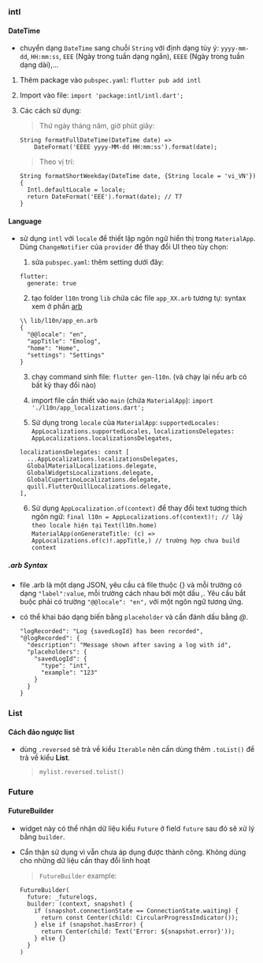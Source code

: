 ### intl

#### DateTime

- chuyển dạng `DateTime` sang chuỗi `String` với định dạng tùy ý: `yyyy-mm-dd`, `HH:mm:ss`, `EEE` (Ngày trong tuần dạng ngắn), `EEEE` (Ngày trong tuần dạng dài),...

1. Thêm package vào `pubspec.yaml`: `flutter pub add intl`
2. Import vào file: `import 'package:intl/intl.dart';`
3. Các cách sử dụng:

   > Thứ ngày tháng năm, giờ phút giây:

   ```
   String formatFullDateTime(DateTime date) =>
       DateFormat('EEEE yyyy-MM-dd HH:mm:ss').format(date);
   ```

   > Theo vị trí:

   ```
   String formatShortWeekday(DateTime date, {String locale = 'vi_VN'}) {
     Intl.defaultLocale = locale;
     return DateFormat('EEE').format(date); // T7
   }
   ```

#### Language

- sử dụng `intl` với `locale` để thiết lập ngôn ngữ hiển thị trong `MaterialApp`. Dùng `ChangeNotifier` của `provider` để thay đổi UI theo tùy chọn:

  1. sửa `pubspec.yaml`: thêm setting dưới đây:

  ```
  flutter:
    generate: true
  ```

  2. tạo folder `l10n` trong `lib` chứa các file `app_XX.arb` tương tự: syntax xem ở phần [arb](#arb-syntax)

  ```
  \\ lib/l10n/app_en.arb
  {
    "@@locale": "en",
    "appTitle": "Emolog",
    "home": "Home",
    "settings": "Settings"
  }
  ```

  3. chạy command sinh file: `flutter gen-l10n`. (và chạy lại nếu arb có bất kỳ thay đổi nào)

  4. import file cần thiết vào `main` (chứa `MaterialApp`): `import './l10n/app_localizations.dart';`

  5. Sử dụng trong `locale` của `MaterialApp`:
     `supportedLocales: AppLocalizations.supportedLocales,`
     `localizationsDelegates: AppLocalizations.localizationsDelegates,`

  ```
  localizationsDelegates: const [
    ...AppLocalizations.localizationsDelegates,
    GlobalMaterialLocalizations.delegate,
    GlobalWidgetsLocalizations.delegate,
    GlobalCupertinoLocalizations.delegate,
    quill.FlutterQuillLocalizations.delegate,
  ],
  ```

  6. Sử dụng `AppLocalization.of(context)` để thay đổi text tương thích ngôn ngữ:
     `final l10n = AppLocalizations.of(context)!; // lấy theo locale hiện tại`
     `Text(l10n.home)`
     `MaterialApp(onGenerateTitle: (c) => AppLocalizations.of(c)!.appTitle,) // trường hợp chưa build context`

##### .arb Syntax

- file .arb là một dạng JSON, yêu cầu cả file thuộc {} và mỗi trường có dạng `"label":value`, mỗi trường cách nhau bởi một dấu _,_. Yêu cầu bắt buộc phải có trường `"@@locale": "en",` với một ngôn ngữ tương ứng.

- có thể khai báo dạng biến bằng `placeholder` và cần đánh dấu bằng _@_.

  ```
  "logRecorded": "Log {savedLogId} has been recorded",
  "@logRecorded": {
    "description": "Message shown after saving a log with id",
    "placeholders": {
      "savedLogId": {
        "type": "int",
        "example": "123"
      }
    }
  }
  ```

### List

#### Cách đảo ngược list

- dùng `.reversed` sẽ trả về kiểu `Iterable` nên cần dùng thêm `.toList()` để trả về kiểu **List**.
  > `mylist.reversed.tolist()`

### Future

#### FutureBuilder

- widget này có thể nhận dữ liệu kiểu `Future` ở field `future` sau đó sẽ xử lý bằng `builder`.
- Cẩn thận sử dụng vì vẫn chưa áp dụng được thành công. Không dùng cho những dữ liệu cần thay đổi linh hoạt

  > `FutureBuilder` example:

  ```
  FutureBuilder(
    future: _futurelogs,
    builder: (context, snapshot) {
      if (snapshot.connectionState == ConnectionState.waiting) {
        return const Center(child: CircularProgressIndicator());
      } else if (snapshot.hasError) {
        return Center(child: Text('Error: ${snapshot.error}'));
      } else {}
    }
  )
  ```
